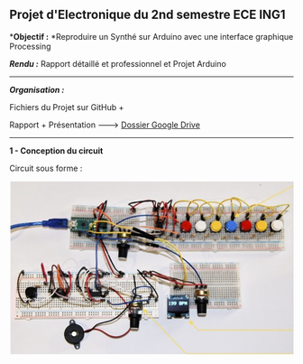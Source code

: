 ## Projet d'Electronique du 2nd semestre ECE ING1

***Objectif :** *Reproduire un Synthé sur Arduino avec une interface graphique Processing

***Rendu :*** Rapport détaillé et professionnel et Projet Arduino 

---

***Organisation :***

Fichiers du Projet sur GitHub +

Rapport + Présentation ---> [Dossier Google Drive]([https://drive.google.com/drive/folders/18Ejd3RK-yX-xevtI5TjwW3On4UCgQXpG?usp=share_link]())

---



**1 - Conception du circuit**



Circuit sous forme :

![1680006619814](image/README/1680006619814.png)
